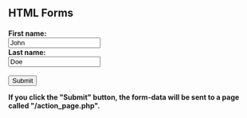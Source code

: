 <!DOCTYPE html>
<html>
<body>

<h2>HTML Forms</h2>
<h4>

<form action="/action_page.php">
  <label for="fname">First name:</label><br>
  <input type="text" id="fname" name="fname" value="John"><br>
  <label for="lname">Last name:</label><br>
  <input type="text" id="lname" name="lname" value="Doe"><br><br>
  <input type="submit" value="Submit">
</form> 

<span>If you click the "Submit" button, the form-data will be sent to a page called "/action_page.php".</span>

</body>
</html>

